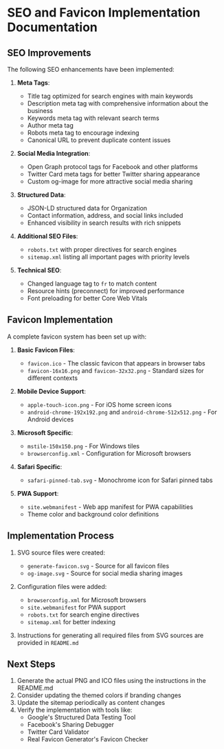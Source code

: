 # SEO and Favicon Implementation Documentation

## SEO Improvements

The following SEO enhancements have been implemented:

1. **Meta Tags**:
   - Title tag optimized for search engines with main keywords
   - Description meta tag with comprehensive information about the business
   - Keywords meta tag with relevant search terms
   - Author meta tag
   - Robots meta tag to encourage indexing
   - Canonical URL to prevent duplicate content issues

2. **Social Media Integration**:
   - Open Graph protocol tags for Facebook and other platforms
   - Twitter Card meta tags for better Twitter sharing appearance
   - Custom og-image for more attractive social media sharing

3. **Structured Data**:
   - JSON-LD structured data for Organization
   - Contact information, address, and social links included
   - Enhanced visibility in search results with rich snippets

4. **Additional SEO Files**:
   - `robots.txt` with proper directives for search engines
   - `sitemap.xml` listing all important pages with priority levels

5. **Technical SEO**:
   - Changed language tag to `fr` to match content
   - Resource hints (preconnect) for improved performance
   - Font preloading for better Core Web Vitals

## Favicon Implementation

A complete favicon system has been set up with:

1. **Basic Favicon Files**:
   - `favicon.ico` - The classic favicon that appears in browser tabs
   - `favicon-16x16.png` and `favicon-32x32.png` - Standard sizes for different contexts

2. **Mobile Device Support**:
   - `apple-touch-icon.png` - For iOS home screen icons
   - `android-chrome-192x192.png` and `android-chrome-512x512.png` - For Android devices

3. **Microsoft Specific**:
   - `mstile-150x150.png` - For Windows tiles
   - `browserconfig.xml` - Configuration for Microsoft browsers

4. **Safari Specific**:
   - `safari-pinned-tab.svg` - Monochrome icon for Safari pinned tabs

5. **PWA Support**:
   - `site.webmanifest` - Web app manifest for PWA capabilities
   - Theme color and background color definitions

## Implementation Process

1. SVG source files were created:
   - `generate-favicon.svg` - Source for all favicon files
   - `og-image.svg` - Source for social media sharing images

2. Configuration files were added:
   - `browserconfig.xml` for Microsoft browsers
   - `site.webmanifest` for PWA support
   - `robots.txt` for search engine directives
   - `sitemap.xml` for better indexing

3. Instructions for generating all required files from SVG sources are provided in `README.md`

## Next Steps

1. Generate the actual PNG and ICO files using the instructions in the README.md
2. Consider updating the themed colors if branding changes
3. Update the sitemap periodically as content changes
4. Verify the implementation with tools like:
   - Google's Structured Data Testing Tool
   - Facebook's Sharing Debugger
   - Twitter Card Validator
   - Real Favicon Generator's Favicon Checker 